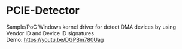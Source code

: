 # PCIE-Detector
Sample/PoC Windows kernel driver for detect DMA devices by using Vendor ID and Device ID signatures </br>
Demo: https://youtu.be/DGPBm780Uag
